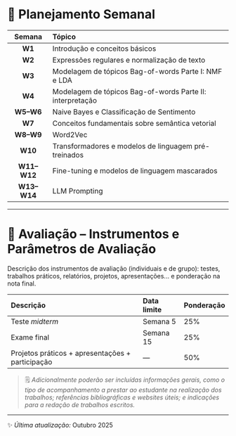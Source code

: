 # 📘 Planejamento Semanal

| Semana | Tópico |
|:------:|:-------|
| **W1** | Introdução e conceitos básicos |
| **W2** | Expressões regulares e normalização de texto |
| **W3** | Modelagem de tópicos Bag-of-words Parte I: NMF e LDA |
| **W4** | Modelagem de tópicos Bag-of-words Parte II: interpretação |
| **W5–W6** | Naive Bayes e Classificação de Sentimento |
| **W7** | Conceitos fundamentais sobre semântica vetorial |
| **W8–W9** | Word2Vec |
| **W10** | Transformadores e modelos de linguagem pré-treinados |
| **W11–W12** | Fine-tuning e modelos de linguagem mascarados |
| **W13–W14** | LLM Prompting |

---

# 🧮 Avaliação – Instrumentos e Parâmetros de Avaliação

Descrição dos instrumentos de avaliação (individuais e de grupo): testes, trabalhos práticos, relatórios, projetos, apresentações... e ponderação na nota final.

| **Descrição** | **Data limite** | **Ponderação** |
|:--------------|:----------------|:----------------|
| Teste *midterm* | Semana 5 | 25% |
| Exame final | Semana 15 | 25% |
| Projetos práticos + apresentações + participação | — | 50% |

> 🗒️ *Adicionalmente poderão ser incluídas informações gerais, como o tipo de acompanhamento a prestar ao estudante na realização dos trabalhos; referências bibliográficas e websites úteis; e indicações para a redação de trabalhos escritos.*

---

✨ *Última atualização:* Outubro 2025
